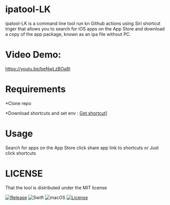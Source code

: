 # ipatool-LK
ipatool-LK is a command line tool run kn Github actions using Siri shortcut triger that allows you to search for iOS apps on the App Store and download a copy of the app package, known as an ipa file without PC.

# Video Demo: 
https://youtu.be/beNwLzBOa8I

# Requirements

*Clone repo

*Download shortcuts and set env : [Get shortcut](https://www.icloud.com/shortcuts/295ef6b1805748f59416d82b622064b1)]

# Usage

Search for apps on the App Store click share app link to shortcuts or Just click shortcuts

# LICENSE

That the tool is distributed under the MIT license

[![Release](https://img.shields.io/github/release/majd/ipatool.svg)](https://GitHub.com/majd/ipatool/releases/)
![Swift](https://img.shields.io/badge/Swift-5.4-green.svg)
![macOS](https://img.shields.io/badge/macOS-10.15%2B-green.svg)
[![License](https://img.shields.io/badge/License-MIT-yellow.svg)](https://github.com/majd/ipatool/blob/main/LICENSE)

